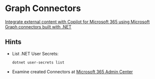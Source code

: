 # Graph Connectors

[Integrate external content with Copilot for Microsoft 365 using Microsoft Graph connectors built with .NET](https://learn.microsoft.com/en-us/training/modules/copilot-graph-connectors/)

## Hints

- List .NET User Secrets:

    ```bash
    dotnet user-secrets list
    ```

- Examine created Connectors at [Microsoft 365 Admin Center](https://admin.microsoft.com/#/MicrosoftSearch/connectors)    